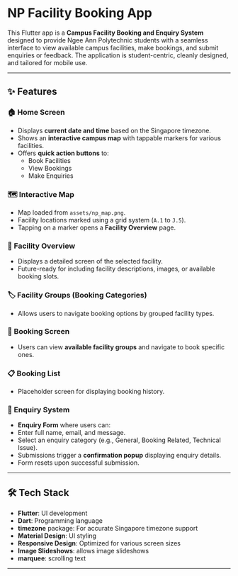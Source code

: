 # NP Facility Booking App

This Flutter app is a **Campus Facility Booking and Enquiry System** designed to provide Ngee Ann Polytechnic students with a seamless interface to view available campus facilities, make bookings, and submit enquiries or feedback. The application is student-centric, cleanly designed, and tailored for mobile use.

---

## ✨ Features

### 🏠 Home Screen
- Displays **current date and time** based on the Singapore timezone.
- Shows an **interactive campus map** with tappable markers for various facilities.
- Offers **quick action buttons** to:
  - Book Facilities
  - View Bookings
  - Make Enquiries

### 🗺️ Interactive Map
- Map loaded from `assets/np_map.png`.
- Facility locations marked using a grid system (`A.1` to `J.5`).
- Tapping on a marker opens a **Facility Overview** page.

### 🏫 Facility Overview
- Displays a detailed screen of the selected facility.
- Future-ready for including facility descriptions, images, or available booking slots.

### 🏷️ Facility Groups (Booking Categories)
- Allows users to navigate booking options by grouped facility types.

### 📅 Booking Screen
- Users can view **available facility groups** and navigate to book specific ones.

### 📋 Booking List
- Placeholder screen for displaying booking history.

### 📩 Enquiry System
-  **Enquiry Form** where users can:
  - Enter full name, email, and message.
  - Select an enquiry category (e.g., General, Booking Related, Technical Issue).
- Submissions trigger a **confirmation popup** displaying enquiry details.
- Form resets upon successful submission.

---

## 🛠️ Tech Stack

- **Flutter**: UI development
- **Dart**: Programming language
- **timezone** package: For accurate Singapore timezone support
- **Material Design**: UI styling
- **Responsive Design**: Optimized for various screen sizes
- **Image Slideshows**: allows image slideshows
- **marquee**: scrolling text

---
